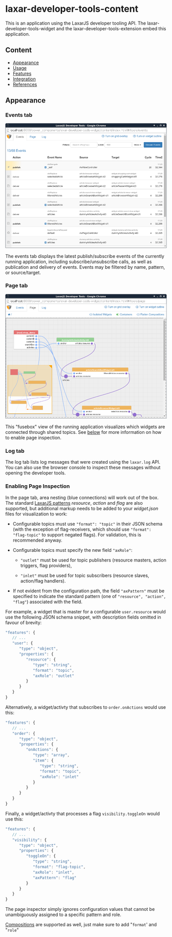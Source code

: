 # laxar-developer-tools-content

This is an application using the LaxarJS developer tooling API.
The laxar-developer-tools-widget and the laxar-developer-tools-extension embed this application.



## Content

* [Appearance](#appearance)
* [Usage](#usage)
* [Features](#features)
* [Integration](#integration)
* [References](#references)


## Appearance

### Events tab

![The event log of the LaxarJS developer tools](docs/events.png)

The events tab displays the latest publish/subscribe events of the currently running application, including subscribe/unsubscribe calls, as well as publication and delivery of events.
Events may be filtered by name, pattern, or source/target.

### Page tab

![The page inspector of the LaxarJS developer tools](docs/page.png)

This "fusebox" view of the running application visualizes which widgets are connected through shared topics.
See [below](#usage) for more information on how to enable page inspection.

### Log tab

The log tab lists log messages that were created using the `laxar.log` API.
You can also use the browser console to inspect these messages without opening the developer tools.




### Enabling Page Inspection

In the page tab, area nesting (blue connections) will work out of the box.
The standard [LaxarJS patterns](//github.com/LaxarJS/laxar-patterns/blob/master/docs/index.md#families-of-laxarjs-patterns) *resource*, *action* and *flag* are also supported, but additional markup needs to be added to your *widget.json* files for visualization to work:

* Configurable topics must use `"format": "topic"` in their JSON schema (with the exception of flag-receivers, which should use `"format": "flag-topic"` to support negated flags). For validation, this is recommended anyway.

* Configurable topics must specify the new field `"axRole"`:

   - `"outlet"` must be used for topic publishers (resource masters, action triggers, flag providers),

   - `"inlet"` must be used for topic subscribers (resource slaves, action/flag handlers).

* If not evident from the configuration path, the field `"axPattern"` must be specified to indicate the standard pattern (one of `"resource", "action", "flag"`) associated with the field.

For example, a widget that is master for a configurable `user.resource` would use the following JSON schema snippet, with description fields omitted in favour of brevity:

```js
"features": {
   // ...
   "user": {
      "type": "object",
      "properties": {
         "resource": {
            "type": "string",
            "format": "topic",
            "axRole": "outlet"
         }
      }
   }
}
```

Alternatively, a widget/activty that subscribes to `order.onActions` would use this:

```js
"features": {
   // ...
   "order": {
      "type": "object",
      "properties": {
         "onActions": {
            "type": "array",
            "item": {
               "type": "string",
               "format": "topic",
               "axRole": "inlet"
            }
         }
      }
   }
}
```


Finally, a widget/activty that processes a flag `visibility.toggleOn` would use this:

```js
"features": {
   // ...
   "visibility": {
      "type": "object",
      "properties": {
         "toggleOn": {
            "type": "string",
            "format": "flag-topic",
            "axRole": "inlet",
            "axPattern": "flag"
         }
      }
   }
}
```

The page inspector simply ignores configuration values that cannot be unambiguously assigned to a specific pattern and role.

[Compositions](https://github.com/LaxarJS/laxar/blob/master/docs/manuals/writing_compositions.md) are supported as well, just make sure to add "`format`' and "`role`"

